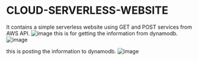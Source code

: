 # CLOUD-SERVERLESS-WEBSITE
It contains a simple serverless  website using GET and POST services from AWS API.
![image](https://user-images.githubusercontent.com/92007076/231163109-ca1315f7-6de6-4aab-9f00-4e9c814ab81d.png)
this is for getting the information from dynamodb.
![image](https://user-images.githubusercontent.com/92007076/231163633-9e7fdde7-48bf-44fd-b440-9b0c85ae9c1b.png)

this is posting the information to dynamodb.
![image](https://user-images.githubusercontent.com/92007076/231164038-90a86d56-1b24-4505-8ec4-2d0581f8a5e9.png)


